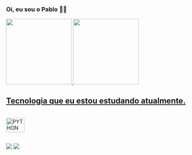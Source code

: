 ### Oi, eu sou o Pablo 🙋‍♂️

<div>
  <a href="https://github.com/pablosouza20">
  <img height="180em" src="https://github-readme-stats.vercel.app/api?username=pablosouza20&show_icons=true&theme=dark&include_all_commits=true&count_private=true"/>
  <img height="180em" src="https://github-readme-stats.vercel.app/api/top-langs/?username=pablosouza20&layout=compact&langs_count=7&theme=dark"/>
</div>

## Tecnologia que eu estou estudando atualmente.

<div style="display: inline_block"><br/>
<img align="center" alt="PYTHON" height="40" width="50" src="https://cdn.jsdelivr.net/gh/devicons/devicon/icons/python/python-original.svg">
</div>

##

<div> 
  <a href = "mailto:pablo.s.159753@gmail.com"><img src="https://img.shields.io/badge/Gmail-D14836?style=for-the-badge&logo=gmail&logoColor=white" target="_blank"></a>
  <a href="https://www.linkedin.com/in/pablosouza20" target="_blank"><img src="https://img.shields.io/badge/-LinkedIn-%230077B5?style=for-the-badge&logo=linkedin&logoColor=white" target="_blank"></a> 
</div>

